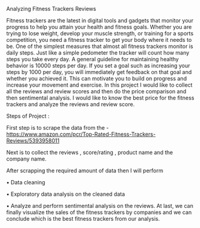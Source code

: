 Analyzing Fitness Trackers Reviews 

Fitness trackers are the latest in digital tools and gadgets that monitor your progress to help you attain your health and fitness goals. Whether you are trying to lose weight, develop your muscle strength, or training for a sports competition, you need a fitness tracker to get your body where it needs to be.
One of the simplest measures that almost all fitness trackers monitor is daily steps. Just like a simple pedometer the tracker will count how many steps you take every day. A general guideline for maintaining healthy behavior is 10000 steps per day.
If you set a goal such as increasing your steps by 1000 per day, you will immediately get feedback on that goal and whether you achieved it. This can motivate you to build on progress and increase your movement and exercise.
In this project I would like to collect all the reviews and review scores and then do the price comparison and then sentimental analysis. I would like to know the best price for the  fitness trackers and analyze the reviews and review score.

Steps of Project :

First step is to scrape the data from the - https://www.amazon.com/pcr/Top-Rated-Fitness-Trackers-Reviews/5393958011

Next is to collect the reviews , score/rating , product name and the company name.

After scrapping the required amount of data then I will perform 

•	Data cleaning

•	Exploratory data analysis on the cleaned data 

•	Analyze and perform sentimental analysis on the reviews.
At last, we can finally visualize the sales of the fitness trackers by companies and we can conclude which is the best fitness trackers from our analysis.
